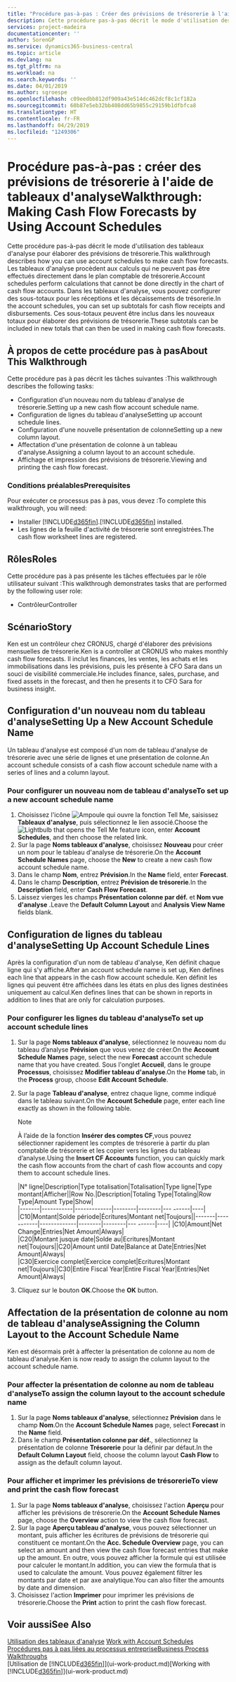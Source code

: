 ```yaml
---
title: "Procédure pas-à-pas : Créer des prévisions de trésorerie à l'aide des tableaux d'analyse | Microsoft Docs"
description: Cette procédure pas-à-pas décrit le mode d'utilisation des tableaux d'analyse pour élaborer des prévisions de trésorerie. Les tableaux d'analyse procèdent aux calculs qui ne peuvent pas être effectués directement dans le plan comptable de trésorerie. Dans les tableaux d'analyse, vous pouvez configurer des sous-totaux pour les réceptions et les décaissements de trésorerie. Ces sous-totaux peuvent être inclus dans les nouveaux totaux pour élaborer des prévisions de trésorerie.
services: project-madeira
documentationcenter: ''
author: SorenGP
ms.service: dynamics365-business-central
ms.topic: article
ms.devlang: na
ms.tgt_pltfrm: na
ms.workload: na
ms.search.keywords: ''
ms.date: 04/01/2019
ms.author: sgroespe
ms.openlocfilehash: c09eedbb812df909a43e514dc462dcf8c1cf182a
ms.sourcegitcommit: 60b87e5eb32bb408dd65b9855c29159b1dfbfca8
ms.translationtype: HT
ms.contentlocale: fr-FR
ms.lasthandoff: 04/29/2019
ms.locfileid: "1249306"
---
```

# <a name="walkthrough-making-cash-flow-forecasts-by-using-account-schedules"></a><span data-ttu-id="dbf62-106">Procédure pas-à-pas : créer des prévisions de trésorerie à l'aide de tableaux d'analyse</span><span class="sxs-lookup"><span data-stu-id="dbf62-106">Walkthrough: Making Cash Flow Forecasts by Using Account Schedules</span></span>
<span data-ttu-id="dbf62-107">Cette procédure pas-à-pas décrit le mode d'utilisation des tableaux d'analyse pour élaborer des prévisions de trésorerie.</span><span class="sxs-lookup"><span data-stu-id="dbf62-107">This walkthrough describes how you can use account schedules to make cash flow forecasts.</span></span> <span data-ttu-id="dbf62-108">Les tableaux d'analyse procèdent aux calculs qui ne peuvent pas être effectués directement dans le plan comptable de trésorerie.</span><span class="sxs-lookup"><span data-stu-id="dbf62-108">Account schedules perform calculations that cannot be done directly in the chart of cash flow accounts.</span></span> <span data-ttu-id="dbf62-109">Dans les tableaux d'analyse, vous pouvez configurer des sous-totaux pour les réceptions et les décaissements de trésorerie.</span><span class="sxs-lookup"><span data-stu-id="dbf62-109">In the account schedules, you can set up subtotals for cash flow receipts and disbursements.</span></span> <span data-ttu-id="dbf62-110">Ces sous-totaux peuvent être inclus dans les nouveaux totaux pour élaborer des prévisions de trésorerie.</span><span class="sxs-lookup"><span data-stu-id="dbf62-110">These subtotals can be included in new totals that can then be used in making cash flow forecasts.</span></span>  

## <a name="about-this-walkthrough"></a><span data-ttu-id="dbf62-111">À propos de cette procédure pas à pas</span><span class="sxs-lookup"><span data-stu-id="dbf62-111">About This Walkthrough</span></span>  
<span data-ttu-id="dbf62-112">Cette procédure pas à pas décrit les tâches suivantes :</span><span class="sxs-lookup"><span data-stu-id="dbf62-112">This walkthrough describes the following tasks:</span></span>  

- <span data-ttu-id="dbf62-113">Configuration d'un nouveau nom du tableau d'analyse de trésorerie.</span><span class="sxs-lookup"><span data-stu-id="dbf62-113">Setting up a new cash flow account schedule name.</span></span>  
- <span data-ttu-id="dbf62-114">Configuration de lignes du tableau d'analyse</span><span class="sxs-lookup"><span data-stu-id="dbf62-114">Setting up account schedule lines.</span></span>  
- <span data-ttu-id="dbf62-115">Configuration d'une nouvelle présentation de colonne</span><span class="sxs-lookup"><span data-stu-id="dbf62-115">Setting up a new column layout.</span></span>  
- <span data-ttu-id="dbf62-116">Affectation d'une présentation de colonne à un tableau d'analyse.</span><span class="sxs-lookup"><span data-stu-id="dbf62-116">Assigning a column layout to an account schedule.</span></span>  
- <span data-ttu-id="dbf62-117">Affichage et impression des prévisions de trésorerie.</span><span class="sxs-lookup"><span data-stu-id="dbf62-117">Viewing and printing the cash flow forecast.</span></span>  

### <a name="prerequisites"></a><span data-ttu-id="dbf62-118">Conditions préalables</span><span class="sxs-lookup"><span data-stu-id="dbf62-118">Prerequisites</span></span>  
<span data-ttu-id="dbf62-119">Pour exécuter ce processus pas à pas, vous devez :</span><span class="sxs-lookup"><span data-stu-id="dbf62-119">To complete this walkthrough, you will need:</span></span>  

- <span data-ttu-id="dbf62-120">Installer [!INCLUDE[d365fin](includes/d365fin_md.md)].</span><span class="sxs-lookup"><span data-stu-id="dbf62-120">[!INCLUDE[d365fin](includes/d365fin_md.md)] installed.</span></span>  
- <span data-ttu-id="dbf62-121">Les lignes de la feuille d'activité de trésorerie sont enregistrées.</span><span class="sxs-lookup"><span data-stu-id="dbf62-121">The cash flow worksheet lines are registered.</span></span>  

## <a name="roles"></a><span data-ttu-id="dbf62-122">Rôles</span><span class="sxs-lookup"><span data-stu-id="dbf62-122">Roles</span></span>  
<span data-ttu-id="dbf62-123">Cette procédure pas à pas présente les tâches effectuées par le rôle utilisateur suivant :</span><span class="sxs-lookup"><span data-stu-id="dbf62-123">This walkthrough demonstrates tasks that are performed by the following user role:</span></span>  

- <span data-ttu-id="dbf62-124">Contrôleur</span><span class="sxs-lookup"><span data-stu-id="dbf62-124">Controller</span></span>  

## <a name="story"></a><span data-ttu-id="dbf62-125">Scénario</span><span class="sxs-lookup"><span data-stu-id="dbf62-125">Story</span></span>  
<span data-ttu-id="dbf62-126">Ken est un contrôleur chez CRONUS, chargé d'élaborer des prévisions mensuelles de trésorerie.</span><span class="sxs-lookup"><span data-stu-id="dbf62-126">Ken is a controller at CRONUS who makes monthly cash flow forecasts.</span></span> <span data-ttu-id="dbf62-127">Il inclut les finances, les ventes, les achats et les immobilisations dans les prévisions, puis les présente à CFO Sara dans un souci de visibilité commerciale.</span><span class="sxs-lookup"><span data-stu-id="dbf62-127">He includes finance, sales, purchase, and fixed assets in the forecast, and then he presents it to CFO Sara for business insight.</span></span>  

## <a name="setting-up-a-new-account-schedule-name"></a><span data-ttu-id="dbf62-128">Configuration d'un nouveau nom du tableau d'analyse</span><span class="sxs-lookup"><span data-stu-id="dbf62-128">Setting Up a New Account Schedule Name</span></span>  
<span data-ttu-id="dbf62-129">Un tableau d'analyse est composé d'un nom de tableau d'analyse de trésorerie avec une série de lignes et une présentation de colonne.</span><span class="sxs-lookup"><span data-stu-id="dbf62-129">An account schedule consists of a cash flow account schedule name with a series of lines and a column layout.</span></span>  

### <a name="to-set-up-a-new-account-schedule-name"></a><span data-ttu-id="dbf62-130">Pour configurer un nouveau nom de tableau d'analyse</span><span class="sxs-lookup"><span data-stu-id="dbf62-130">To set up a new account schedule name</span></span>  

1.  <span data-ttu-id="dbf62-131">Choisissez l'icône ![Ampoule qui ouvre la fonction Tell Me](media/ui-search/search_small.png "Dites-moi ce que vous voulez faire"), saisissez **Tableaux d'analyse**, puis sélectionnez le lien associé.</span><span class="sxs-lookup"><span data-stu-id="dbf62-131">Choose the ![Lightbulb that opens the Tell Me feature](media/ui-search/search_small.png "Tell me what you want to do") icon, enter **Account Schedules**, and then choose the related link.</span></span>  
2.  <span data-ttu-id="dbf62-132">Sur la page **Noms tableaux d'analyse**, choisissez **Nouveau** pour créer un nom pour le tableau d'analyse de trésorerie.</span><span class="sxs-lookup"><span data-stu-id="dbf62-132">On the **Account Schedule Names** page, choose the **New** to create a new cash flow account schedule name.</span></span>  
3.  <span data-ttu-id="dbf62-133">Dans le champ **Nom**, entrez **Prévision**.</span><span class="sxs-lookup"><span data-stu-id="dbf62-133">In the **Name** field, enter **Forecast**.</span></span>  
4.  <span data-ttu-id="dbf62-134">Dans le champ **Description**, entrez **Prévision de trésorerie**.</span><span class="sxs-lookup"><span data-stu-id="dbf62-134">In the **Description** field, enter **Cash Flow Forecast**.</span></span>  
5.  <span data-ttu-id="dbf62-135">Laissez vierges les champs **Présentation colonne par déf.** et **Nom vue d'analyse** .</span><span class="sxs-lookup"><span data-stu-id="dbf62-135">Leave the **Default Column Layout** and **Analysis View Name** fields blank.</span></span>  

## <a name="setting-up-account-schedule-lines"></a><span data-ttu-id="dbf62-136">Configuration de lignes du tableau d'analyse</span><span class="sxs-lookup"><span data-stu-id="dbf62-136">Setting Up Account Schedule Lines</span></span>  
<span data-ttu-id="dbf62-137">Après la configuration d'un nom de tableau d'analyse, Ken définit chaque ligne qui s'y affiche.</span><span class="sxs-lookup"><span data-stu-id="dbf62-137">After an account schedule name is set up, Ken defines each line that appears in the cash flow account schedule.</span></span> <span data-ttu-id="dbf62-138">Ken définit les lignes qui peuvent être affichées dans les états en plus des lignes destinées uniquement au calcul.</span><span class="sxs-lookup"><span data-stu-id="dbf62-138">Ken defines lines that can be shown in reports in addition to lines that are only for calculation purposes.</span></span>  

### <a name="to-set-up-account-schedule-lines"></a><span data-ttu-id="dbf62-139">Pour configurer les lignes du tableau d'analyse</span><span class="sxs-lookup"><span data-stu-id="dbf62-139">To set up account schedule lines</span></span>  

1.  <span data-ttu-id="dbf62-140">Sur la page **Noms tableaux d'analyse**, sélectionnez le nouveau nom du tableau d’analyse **Prévision** que vous venez de créer.</span><span class="sxs-lookup"><span data-stu-id="dbf62-140">On the **Account Schedule Names** page, select the new **Forecast** account schedule name that you have created.</span></span> <span data-ttu-id="dbf62-141">Sous l'onglet **Accueil**, dans le groupe **Processus**, choisissez **Modifier tableau d'analyse**.</span><span class="sxs-lookup"><span data-stu-id="dbf62-141">On the **Home** tab, in the **Process** group, choose **Edit Account Schedule**.</span></span>  
2.  <span data-ttu-id="dbf62-142">Sur la page **Tableau d'analyse**, entrez chaque ligne, comme indiqué dans le tableau suivant.</span><span class="sxs-lookup"><span data-stu-id="dbf62-142">On the **Account Schedule** page, enter each line exactly as shown in the following table.</span></span>  

    > [!NOTE]  
    >  <span data-ttu-id="dbf62-143">À l’aide de la fonction **Insérer des comptes CF**,vous pouvez sélectionner rapidement les comptes de trésorerie à partir du plan comptable de trésorerie et les copier vers les lignes du tableau d’analyse.</span><span class="sxs-lookup"><span data-stu-id="dbf62-143">Using the **Insert CF Accounts** function, you can quickly mark the cash flow accounts from the chart of cash flow accounts and copy them to account schedule lines.</span></span>  

    <span data-ttu-id="dbf62-144">|N° ligne|Description|Type totalisation|Totalisation|Type ligne|Type montant|Afficher|</span><span class="sxs-lookup"><span data-stu-id="dbf62-144">|Row No.|Description|Totaling Type|Totaling|Row Type|Amount Type|Show|</span></span>  
    <span data-ttu-id="dbf62-145">|-------|-----------|-------------|--------|--------|---  ------|----| |C10|Montant|Solde période|Écritures|Montant net|Toujours|</span><span class="sxs-lookup"><span data-stu-id="dbf62-145">|-------|-----------|-------------|--------|--------|---  ------|----| |C10|Amount|Net Change|Entries|Net Amount|Always|</span></span>  
    <span data-ttu-id="dbf62-146">|C20|Montant jusque date|Solde au|Ecritures|Montant net|Toujours|</span><span class="sxs-lookup"><span data-stu-id="dbf62-146">|C20|Amount until Date|Balance at Date|Entries|Net Amount|Always|</span></span>  
    <span data-ttu-id="dbf62-147">|C30|Exercice complet|Exercice complet|Ecritures|Montant net|Toujours|</span><span class="sxs-lookup"><span data-stu-id="dbf62-147">|C30|Entire Fiscal Year|Entire Fiscal Year|Entries|Net Amount|Always|</span></span>  

4.  <span data-ttu-id="dbf62-148">Cliquez sur le bouton **OK**.</span><span class="sxs-lookup"><span data-stu-id="dbf62-148">Choose the **OK** button.</span></span>  

## <a name="assigning-the-column-layout-to-the-account-schedule-name"></a><span data-ttu-id="dbf62-149">Affectation de la présentation de colonne au nom de tableau d'analyse</span><span class="sxs-lookup"><span data-stu-id="dbf62-149">Assigning the Column Layout to the Account Schedule Name</span></span>  
<span data-ttu-id="dbf62-150">Ken est désormais prêt à affecter la présentation de colonne au nom de tableau d'analyse.</span><span class="sxs-lookup"><span data-stu-id="dbf62-150">Ken is now ready to assign the column layout to the account schedule name.</span></span>  

### <a name="to-assign-the-column-layout-to-the-account-schedule-name"></a><span data-ttu-id="dbf62-151">Pour affecter la présentation de colonne au nom de tableau d'analyse</span><span class="sxs-lookup"><span data-stu-id="dbf62-151">To assign the column layout to the account schedule name</span></span>  

1.  <span data-ttu-id="dbf62-152">Sur la page **Noms tableaux d'analyse**, sélectionnez **Prévision** dans le champ **Nom**.</span><span class="sxs-lookup"><span data-stu-id="dbf62-152">On the **Account Schedule Names** page, select **Forecast** in the **Name** field.</span></span>  
2.  <span data-ttu-id="dbf62-153">Dans le champ **Présentation colonne par déf.**, sélectionnez la présentation de colonne **Trésorerie** pour la définir par défaut.</span><span class="sxs-lookup"><span data-stu-id="dbf62-153">In the **Default Column Layout** field, choose the column layout **Cash Flow** to assign as the default column layout.</span></span>  

### <a name="to-view-and-print-the-cash-flow-forecast"></a><span data-ttu-id="dbf62-154">Pour afficher et imprimer les prévisions de trésorerie</span><span class="sxs-lookup"><span data-stu-id="dbf62-154">To view and print the cash flow forecast</span></span>  
1.  <span data-ttu-id="dbf62-155">Sur la page **Noms tableaux d'analyse**, choisissez l'action **Aperçu** pour afficher les prévisions de trésorerie.</span><span class="sxs-lookup"><span data-stu-id="dbf62-155">On the **Account Schedule Names** page, choose the **Overview** action to view the cash flow forecast.</span></span>  
2.  <span data-ttu-id="dbf62-156">Sur la page **Aperçu tableau d'analyse**, vous pouvez sélectionner un montant, puis afficher les écritures de prévisions de trésorerie qui constituent ce montant.</span><span class="sxs-lookup"><span data-stu-id="dbf62-156">On the **Acc. Schedule Overview** page, you can select an amount and then view the cash flow forecast entries that make up the amount.</span></span> <span data-ttu-id="dbf62-157">En outre, vous pouvez afficher la formule qui est utilisée pour calculer le montant.</span><span class="sxs-lookup"><span data-stu-id="dbf62-157">In addition, you can view the formula that is used to calculate the amount.</span></span> <span data-ttu-id="dbf62-158">Vous pouvez également filtrer les montants par date et par axe analytique.</span><span class="sxs-lookup"><span data-stu-id="dbf62-158">You can also filter the amounts by date and dimension.</span></span>  
3.  <span data-ttu-id="dbf62-159">Choisissez l'action **Imprimer** pour imprimer les prévisions de trésorerie.</span><span class="sxs-lookup"><span data-stu-id="dbf62-159">Choose the **Print** action to print the cash flow forecast.</span></span>  

## <a name="see-also"></a><span data-ttu-id="dbf62-160">Voir aussi</span><span class="sxs-lookup"><span data-stu-id="dbf62-160">See Also</span></span>  
 <span data-ttu-id="dbf62-161">[Utilisation des tableaux d'analyse](bi-how-work-account-schedule.md) </span><span class="sxs-lookup"><span data-stu-id="dbf62-161">[Work with Account Schedules](bi-how-work-account-schedule.md) </span></span>  
 [<span data-ttu-id="dbf62-162">Procédures pas à pas liées au processus entreprise</span><span class="sxs-lookup"><span data-stu-id="dbf62-162">Business Process Walkthroughs</span></span>](walkthrough-business-process-walkthroughs.md)  
 <span data-ttu-id="dbf62-163">[Utilisation de [!INCLUDE[d365fin](includes/d365fin_md.md)]](ui-work-product.md)</span><span class="sxs-lookup"><span data-stu-id="dbf62-163">[Working with [!INCLUDE[d365fin](includes/d365fin_md.md)]](ui-work-product.md)</span></span>
